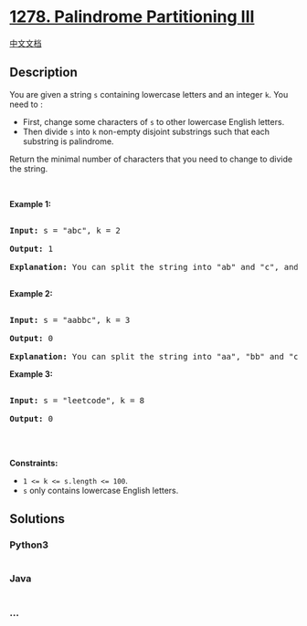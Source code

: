 # [1278. Palindrome Partitioning III](https://leetcode.com/problems/palindrome-partitioning-iii)

[中文文档](/solution/1200-1299/1278.Palindrome%20Partitioning%20III/README.md)

## Description

<p>You are given a string&nbsp;<code>s</code> containing lowercase letters and an integer <code>k</code>. You need to :</p>

<ul>
    <li>First, change some characters of <code>s</code>&nbsp;to other lowercase English letters.</li>
    <li>Then divide <code>s</code>&nbsp;into <code>k</code> non-empty disjoint substrings such that each substring is palindrome.</li>
</ul>

<p>Return the minimal number of characters that you need to change&nbsp;to divide the string.</p>

<p>&nbsp;</p>

<p><strong>Example 1:</strong></p>

<pre>

<strong>Input:</strong> s = &quot;abc&quot;, k = 2

<strong>Output:</strong> 1

<strong>Explanation:</strong>&nbsp;You can split the string into &quot;ab&quot; and &quot;c&quot;, and change 1 character in &quot;ab&quot; to make it palindrome.

</pre>

<p><strong>Example 2:</strong></p>

<pre>

<strong>Input:</strong> s = &quot;aabbc&quot;, k = 3

<strong>Output:</strong> 0

<strong>Explanation:</strong>&nbsp;You can split the string into &quot;aa&quot;, &quot;bb&quot; and &quot;c&quot;, all of them are palindrome.</pre>

<p><strong>Example 3:</strong></p>

<pre>

<strong>Input:</strong> s = &quot;leetcode&quot;, k = 8

<strong>Output:</strong> 0

</pre>

<p>&nbsp;</p>

<p><strong>Constraints:</strong></p>

<ul>
    <li><code>1 &lt;= k &lt;= s.length &lt;= 100</code>.</li>
    <li><code>s</code>&nbsp;only contains lowercase English letters.</li>
</ul>

## Solutions

<!-- tabs:start -->

### **Python3**

```python

```

### **Java**

```java

```

### **...**

```

```

<!-- tabs:end -->
